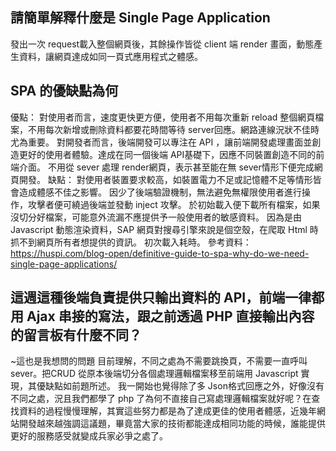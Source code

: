 ## 請簡單解釋什麼是 Single Page Application
發出一次 request載入整個網頁後，其餘操作皆從 client 端 render 畫面，動態產生資料，讓網頁達成如同一頁式應用程式之體感。

## SPA 的優缺點為何
優點：
對使用者而言，速度更快更方便，使用者不用每次重新 reload 整個網頁檔案，不用每次新增或刪除資料都要花時間等待 server回應。網路連線況狀不佳時尤為重要。
對開發者而言，後端開發可以專注在 API ，讓前端開發處理畫面並創造更好的使用者體驗。達成在同一個後端 API基礎下，因應不同裝置創造不同的前端介面。
不用從 sever 處理 render網頁，表示甚至能在無 sever情形下便完成網頁開發。
缺點：
對使用者裝置要求較高，如裝置電力不足或記憶體不足等情形皆會造成體感不佳之影響。
因少了後端驗證機制，無法避免無權限使用者進行操作，攻擊者便可繞過後端並發動 inject 攻擊。
於初始載入便下載所有檔案，如果沒切分好檔案，可能意外流漏不應提供予一般使用者的敏感資料。
因為是由 Javascript 動態渲染資料，SAP 網頁對搜尋引擎來說是個空殼，在爬取 Html 時抓不到網頁所有者想提供的資訊。
初次載入耗時。
參考資料：
https://huspi.com/blog-open/definitive-guide-to-spa-why-do-we-need-single-page-applications/

## 這週這種後端負責提供只輸出資料的 API，前端一律都用 Ajax 串接的寫法，跟之前透過 PHP 直接輸出內容的留言板有什麼不同？
~這也是我想問的問題
目前理解，不同之處為不需要跳換頁，不需要一直呼叫 sever。把CRUD 從原本後端切分各個處理邏輯檔案移至前端用 Javascript 實現，其優缺點如前題所述。
我一開始也覺得除了多 Json格式回應之外，好像沒有不同之處，況且我們都學了 php 了為何不直接自己寫處理邏輯檔案就好呢？在查找資料的過程慢慢理解，其實這些努力都是為了達成更佳的使用者體感，近幾年網站開發越來越強調這議題，畢竟當大家的技術都能達成相同功能的時候，誰能提供更好的服務感受就變成兵家必爭之處了。
